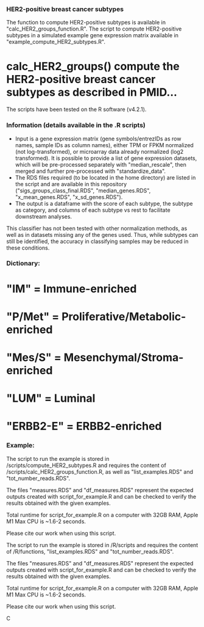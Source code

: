 ### HER2-positive breast cancer subtypes
The function to compute HER2-positive subtypes is available in "calc_HER2_groups_function.R".
The script to compute HER2-positive subtypes in a simulated example gene expression matrix available in "example_compute_HER2_subtypes.R".

# calc_HER2_groups() compute the HER2-positive breast cancer subtypes as described in PMID...

The scripts have been tested on the R software (v4.2.1).

### Information (details available in the .R scripts)
- Input is a gene expression matrix (gene symbols/entrezIDs as row names, sample IDs as column names), either TPM or FPKM normalized (not log-transformed), or microarray data already normalized (log2 transformed). 
It is possible to provide a list of gene expression datasets, which will be pre-processed separately with "median_rescale", then merged and further pre-processed with "standardize_data".
- The RDS files required (to be located in the home directory) are listed in the script and are available in this repository ("sigs_groups_class_final.RDS", "median_genes.RDS", "x_mean_genes.RDS", "x_sd_genes.RDS").
- The output is a dataframe with the score of each subtype, the subtype as category, and columns of each subtype vs rest to facilitate downstream analyses.

This classifier has not been tested with other normalization methods, as well as in datasets missing any of the genes used. Thus, while subtypes can still be identified, the accuracy in classifying samples may be reduced in these conditions.

### Dictionary:
# "IM" = Immune-enriched         
# "P/Met" = Proliferative/Metabolic-enriched
# "Mes/S" = Mesenchymal/Stroma-enriched
# "LUM" = Luminal
# "ERBB2-E" = ERBB2-enriched


### Example:
The script to run the example is stored in /scripts/compute_HER2_subtypes.R and requires the content of /scripts/calc_HER2_groups_function.R, as well as "list_examples.RDS" and "tot_number_reads.RDS".

The files "measures.RDS" and "df_measures.RDS" represent the expected outputs created with script_for_example.R and can be checked to verify the results obtained with the given examples.

Total runtime for script_for_example.R on a computer with 32GB RAM, Apple M1 Max CPU is ~1.6-2 seconds.

Please cite our work when using this script.





The script to run the example is stored in /R/scripts and requires the content of /R/functions, "list_examples.RDS" and "tot_number_reads.RDS".

The files "measures.RDS" and "df_measures.RDS" represent the expected outputs created with script_for_example.R and can be checked to verify the results obtained with the given examples.

Total runtime for script_for_example.R on a computer with 32GB RAM, Apple M1 Max CPU is ~1.6-2 seconds.

Please cite our work when using this script.

C
